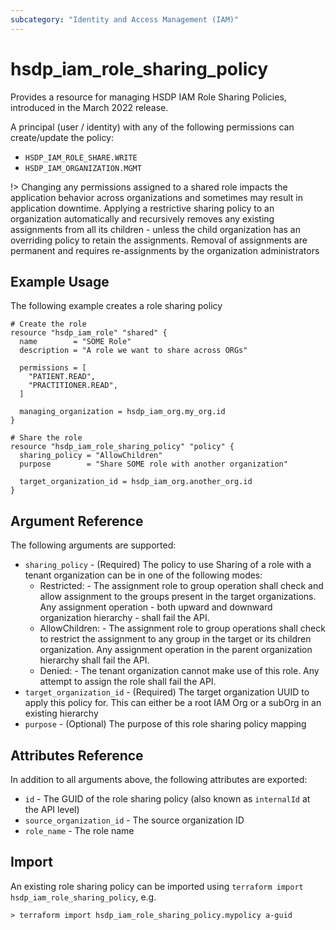 ```yaml
---
subcategory: "Identity and Access Management (IAM)"
---
```


# hsdp_iam_role_sharing_policy

Provides a resource for managing HSDP IAM Role Sharing Policies, introduced in the
March 2022 release.

A principal (user / identity) with any of the following permissions can create/update the policy:

* `HSDP_IAM_ROLE_SHARE.WRITE`
* `HSDP_IAM_ORGANIZATION.MGMT`

!>  Changing any permissions assigned to a shared role impacts the application behavior across organizations and sometimes may result in application downtime.
Applying a restrictive sharing policy to an organization automatically and recursively removes any existing assignments from all its children - unless the child organization has an overriding policy to retain the assignments. Removal of assignments are permanent and requires re-assignments by the organization administrators

## Example Usage

The following example creates a role sharing policy

```hcl
# Create the role
resource "hsdp_iam_role" "shared" {
  name        = "SOME Role"
  description = "A role we want to share across ORGs"

  permissions = [
    "PATIENT.READ",
    "PRACTITIONER.READ",
  ]

  managing_organization = hsdp_iam_org.my_org.id
}

# Share the role
resource "hsdp_iam_role_sharing_policy" "policy" {
  sharing_policy = "AllowChildren"
  purpose        = "Share SOME role with another organization"
  
  target_organization_id = hsdp_iam_org.another_org.id
}
```

## Argument Reference

The following arguments are supported:

* `sharing_policy` - (Required) The policy to use
  Sharing of a role with a tenant organization can be in one of the following modes:
  * Restricted: - The assignment role to group operation shall check and allow assignment to the groups present in the target organizations. Any assignment operation - both upward and downward organization
      hierarchy - shall fail the API.
  * AllowChildren: - The assignment role to group operations shall check to restrict the assignment to any group in the target or its children organization. Any assignment operation in the parent organization hierarchy shall fail the API.
  * Denied: - The tenant organization cannot make use of this role. Any attempt to assign the role shall fail the API.
* `target_organization_id` - (Required) The target organization UUID to apply this policy for. This can either be a root IAM Org or a subOrg in an existing hierarchy
* `purpose` - (Optional) The purpose of this role sharing policy mapping

## Attributes Reference

In addition to all arguments above, the following attributes are exported:

* `id` - The GUID of the role sharing policy (also known as `internalId` at the API level)
* `source_organization_id` - The source organization ID
* `role_name` - The role name

## Import

An existing role sharing policy can be imported using `terraform import hsdp_iam_role_sharing_policy`, e.g.

```shell
> terraform import hsdp_iam_role_sharing_policy.mypolicy a-guid
```
